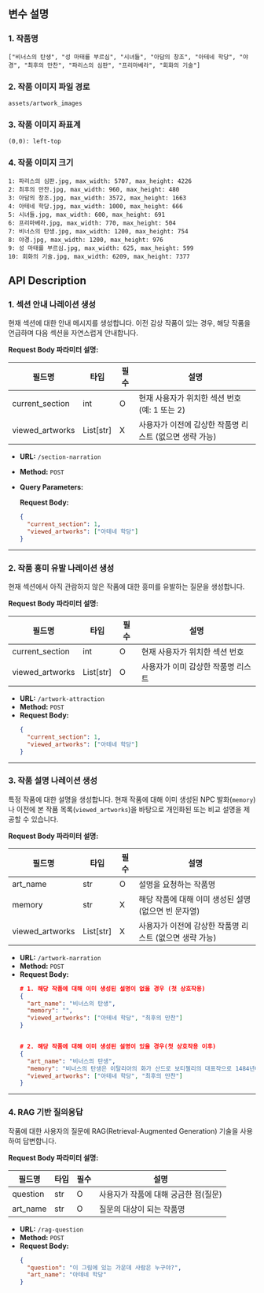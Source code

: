 ## 변수 설명
### 1. 작품명
```
["비너스의 탄생", "성 마태를 부르심", "시녀들", "아담의 창조", "아테네 학당", "야경", "최후의 만찬", "파리스의 심판", "프리마베라", "회화의 기술"]
```
### 2. 작품 이미지 파일 경로
```assets/artwork_images```
### 3. 작품 이미지 좌표계
`(0,0): left-top`
### 4. 작품 이미지 크기
```
1: 파리스의 심판.jpg, max_width: 5707, max_height: 4226
2: 최후의 만찬.jpg, max_width: 960, max_height: 480
3: 아담의 창조.jpg, max_width: 3572, max_height: 1663
4: 아테네 학당.jpg, max_width: 1000, max_height: 666
5: 시녀들.jpg, max_width: 600, max_height: 691
6: 프리마베라.jpg, max_width: 770, max_height: 504
7: 비너스의 탄생.jpg, max_width: 1200, max_height: 754
8: 야경.jpg, max_width: 1200, max_height: 976
9: 성 마태를 부르심.jpg, max_width: 625, max_height: 599
10: 회화의 기술.jpg, max_width: 6209, max_height: 7377
```



## API Description

### 1. 섹션 안내 나레이션 생성


현재 섹션에 대한 안내 메시지를 생성합니다. 이전 감상 작품이 있는 경우, 해당 작품을 언급하며 다음 섹션을 자연스럽게 안내합니다.

**Request Body 파라미터 설명:**

| 필드명          | 타입       | 필수 | 설명                                                    |
|-----------------|------------|------|---------------------------------------------------------|
| current_section | int        | O    | 현재 사용자가 위치한 섹션 번호 (예: 1 또는 2)           |
| viewed_artworks | List[str]  | X    | 사용자가 이전에 감상한 작품명 리스트 (없으면 생략 가능) |

-   **URL:** `/section-narration`
-   **Method:** `POST`
-   **Query Parameters:**

    **Request Body:**
    ```json
    {
      "current_section": 1,
      "viewed_artworks": ["아테네 학당"]
    }
    ```

---

### 2. 작품 흥미 유발 나레이션 생성


현재 섹션에서 아직 관람하지 않은 작품에 대한 흥미를 유발하는 질문을 생성합니다.

**Request Body 파라미터 설명:**

| 필드명          | 타입       | 필수 | 설명                                  |
|-----------------|------------|------|---------------------------------------|
| current_section | int        | O    | 현재 사용자가 위치한 섹션 번호        |
| viewed_artworks | List[str]  | O    | 사용자가 이미 감상한 작품명 리스트    |

-   **URL:** `/artwork-attraction`
-   **Method:** `POST`
-   **Request Body:**
    ```json
    {
      "current_section": 1,
      "viewed_artworks": ["아테네 학당"]
    }
    ```

---

### 3. 작품 설명 나레이션 생성


특정 작품에 대한 설명을 생성합니다. 현재 작품에 대해 이미 생성된 NPC 발화(`memory`)나 이전에 본 작품 목록(`viewed_artworks`)을 바탕으로 개인화된 또는 비교 설명을 제공할 수 있습니다.

**Request Body 파라미터 설명:**

| 필드명          | 타입       | 필수 | 설명                                                    |
|-----------------|------------|------|---------------------------------------------------------|
| art_name        | str        | O    | 설명을 요청하는 작품명                                  |
| memory          | str        | X    | 해당 작품에 대해 이미 생성된 설명(없으면 빈 문자열)     |
| viewed_artworks | List[str]  | X    | 사용자가 이전에 감상한 작품명 리스트 (없으면 생략 가능) |

-   **URL:** `/artwork-narration`
-   **Method:** `POST`
-   **Request Body:**
    ```json
    # 1. 해당 작품에 대해 이미 생성된 설명이 없을 경우 (첫 상호작용)
    {
      "art_name": "비너스의 탄생",
      "memory": "",
      "viewed_artworks": ["아테네 학당", "최후의 만찬"]
    }


    # 2. 해당 작품에 대해 이미 생성된 설명이 있을 경우(첫 상호작용 이후)
    {
      "art_name": "비너스의 탄생",
      "memory": "비너스의 탄생은 이탈리아의 화가 산드로 보티첼리의 대표작으로 1484년에서 1486년 사이에 제작되었습니다. ... 이 그림은 오늘날에도 많은 사람들에게 사랑받고 있으며, 미술사에서 중요한 위치를 차지하고 있습니다.",
      "viewed_artworks": ["아테네 학당", "최후의 만찬"]
    }
    ```

---

### 4. RAG 기반 질의응답


작품에 대한 사용자의 질문에 RAG(Retrieval-Augmented Generation) 기술을 사용하여 답변합니다.

**Request Body 파라미터 설명:**

| 필드명   | 타입 | 필수 | 설명                                 |
|----------|------|------|--------------------------------------|
| question | str  | O    | 사용자가 작품에 대해 궁금한 점(질문)  |
| art_name | str  | O    | 질문의 대상이 되는 작품명             |

-   **URL:** `/rag-question`
-   **Method:** `POST`
-   **Request Body:**
    ```json
    {
      "question": "이 그림에 있는 가운데 사람은 누구야?",
      "art_name": "아테네 학당"
    }
    ```



